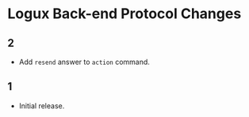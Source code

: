 # Logux Back-end Protocol Changes

## 2

* Add `resend` answer to `action` command.

## 1

* Initial release.
